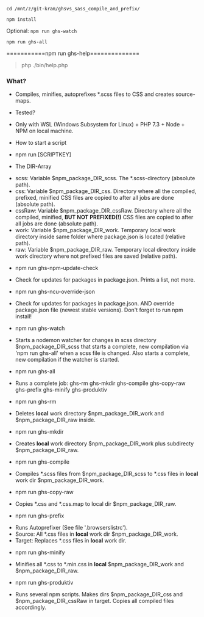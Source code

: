 `cd /mnt/z/git-kram/ghsvs_sass_compile_and_prefix/`

`npm install`

Optional: `npm run ghs-watch`

`npm run ghs-all`

===========npm run ghs-help==============
> php ./bin/help.php

### What?
- Compiles, minifies, autoprefixes *.scss files to CSS and creates source-maps.

* Tested?
- Only with WSL (Windows Subsystem for Linux) + PHP 7.3 + Node + NPM on local machine.

* How to start a script
- npm run [SCRIPTKEY]

* The DIR-Array
- scss: Variable $npm_package_DIR_scss. The *.scss-directory (absolute path).
- css: Variable $npm_package_DIR_css. Directory where all the compiled, prefixed, minified CSS files are copied to after all jobs are done (absolute path).
- cssRaw: Variable $npm_package_DIR_cssRaw. Directory where all the compiled, minified, **BUT NOT PREFIXED(!)** CSS files are copied to after all jobs are done (absolute path).
- work: Variable $npm_package_DIR_work. Temporary local work directory inside same folder where package.json is located (relative path).
- raw: Variable $npm_package_DIR_raw. Temporary local directory inside work directory where not prefixed files are saved (relative path).

* npm run ghs-npm-update-check
- Check for updates for packages in package.json. Prints a list, not more.

* npm run ghs-ncu-override-json
- Check for updates for packages in package.json. AND override package.json file (newest stable versions). Don't forget to run npm install!

* npm run ghs-watch
- Starts a nodemon watcher for changes in scss directory $npm_package_DIR_scss that starts a complete, new compilation via 'npm run ghs-all' when a scss file is changed. Also starts a complete, new compilation if the watcher is started.

* npm run ghs-all
- Runs a complete job: ghs-rm ghs-mkdir ghs-compile ghs-copy-raw ghs-prefix ghs-minify ghs-produktiv

* npm run ghs-rm
- Deletes **local** work directory $npm_package_DIR_work and $npm_package_DIR_raw inside.

* npm run ghs-mkdir
- Creates **local** work directory $npm_package_DIR_work plus subdirecty $npm_package_DIR_raw.

* npm run ghs-compile
- Compiles *.scss files from $npm_package_DIR_scss to *.css files in **local** work dir $npm_package_DIR_work.

* npm run ghs-copy-raw
- Copies *.css and *.css.map to local dir $npm_package_DIR_raw.

* npm run ghs-prefix
- Runs Autoprefixer (See file '.browserslistrc'). 
- Source: All *.css files in **local** work dir $npm_package_DIR_work. 
- Target: Replaces *.css files in **local** work dir.

* npm run ghs-minify
- Minifies all *.css to *.min.css in **local** $npm_package_DIR_work and $npm_package_DIR_raw.

* npm run ghs-produktiv
- Runs several npm scripts. Makes dirs $npm_package_DIR_css and $npm_package_DIR_cssRaw in target. Copies all compiled files accordingly.

